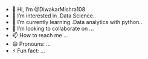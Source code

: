 - 👋 Hi, I’m @DiwakarMishra108
- 👀 I’m interested in .Data Science..
- 🌱 I’m currently learning .Data analytics with python..
- 💞️ I’m looking to collaborate on ...
- 📫 How to reach me ...
- 😄 Pronouns: ...
- ⚡ Fun fact: ...

<!---
DiwakarMishra108/DiwakarMishra108 is a ✨ special ✨ repository because its `README.md` (this file) appears on your GitHub profile.
You can click the Preview link to take a look at your changes.
--->

